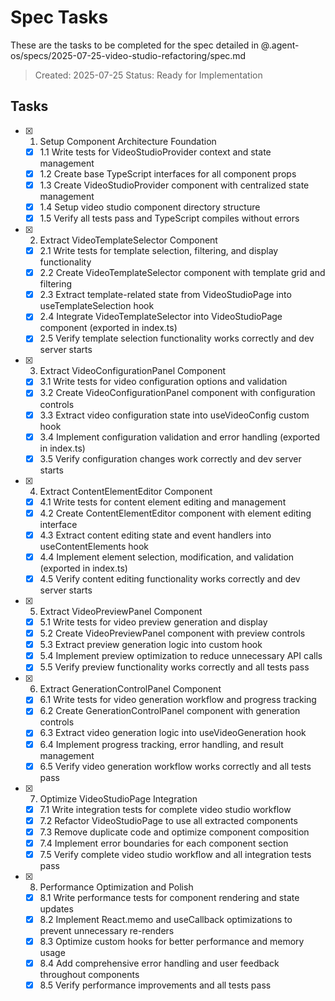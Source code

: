 # Spec Tasks

These are the tasks to be completed for the spec detailed in @.agent-os/specs/2025-07-25-video-studio-refactoring/spec.md

> Created: 2025-07-25
> Status: Ready for Implementation

## Tasks

- [x] 1. Setup Component Architecture Foundation
  - [x] 1.1 Write tests for VideoStudioProvider context and state management
  - [x] 1.2 Create base TypeScript interfaces for all component props
  - [x] 1.3 Create VideoStudioProvider component with centralized state management
  - [x] 1.4 Setup video studio component directory structure
  - [x] 1.5 Verify all tests pass and TypeScript compiles without errors

- [x] 2. Extract VideoTemplateSelector Component
  - [x] 2.1 Write tests for template selection, filtering, and display functionality
  - [x] 2.2 Create VideoTemplateSelector component with template grid and filtering
  - [x] 2.3 Extract template-related state from VideoStudioPage into useTemplateSelection hook
  - [x] 2.4 Integrate VideoTemplateSelector into VideoStudioPage component (exported in index.ts)
  - [x] 2.5 Verify template selection functionality works correctly and dev server starts

- [x] 3. Extract VideoConfigurationPanel Component
  - [x] 3.1 Write tests for video configuration options and validation
  - [x] 3.2 Create VideoConfigurationPanel component with configuration controls
  - [x] 3.3 Extract video configuration state into useVideoConfig custom hook
  - [x] 3.4 Implement configuration validation and error handling (exported in index.ts)
  - [x] 3.5 Verify configuration changes work correctly and dev server starts

- [x] 4. Extract ContentElementEditor Component
  - [x] 4.1 Write tests for content element editing and management
  - [x] 4.2 Create ContentElementEditor component with element editing interface
  - [x] 4.3 Extract content editing state and event handlers into useContentElements hook
  - [x] 4.4 Implement element selection, modification, and validation (exported in index.ts)
  - [x] 4.5 Verify content editing functionality works correctly and dev server starts

- [x] 5. Extract VideoPreviewPanel Component
  - [x] 5.1 Write tests for video preview generation and display
  - [x] 5.2 Create VideoPreviewPanel component with preview controls
  - [x] 5.3 Extract preview generation logic into custom hook
  - [x] 5.4 Implement preview optimization to reduce unnecessary API calls
  - [x] 5.5 Verify preview functionality works correctly and all tests pass

- [x] 6. Extract GenerationControlPanel Component
  - [x] 6.1 Write tests for video generation workflow and progress tracking
  - [x] 6.2 Create GenerationControlPanel component with generation controls
  - [x] 6.3 Extract video generation logic into useVideoGeneration hook
  - [x] 6.4 Implement progress tracking, error handling, and result management
  - [x] 6.5 Verify video generation workflow works correctly and all tests pass

- [x] 7. Optimize VideoStudioPage Integration
  - [x] 7.1 Write integration tests for complete video studio workflow
  - [x] 7.2 Refactor VideoStudioPage to use all extracted components
  - [x] 7.3 Remove duplicate code and optimize component composition
  - [x] 7.4 Implement error boundaries for each component section
  - [x] 7.5 Verify complete video studio workflow and all integration tests pass

- [x] 8. Performance Optimization and Polish
  - [x] 8.1 Write performance tests for component rendering and state updates
  - [x] 8.2 Implement React.memo and useCallback optimizations to prevent unnecessary re-renders
  - [x] 8.3 Optimize custom hooks for better performance and memory usage
  - [x] 8.4 Add comprehensive error handling and user feedback throughout components
  - [x] 8.5 Verify performance improvements and all tests pass
